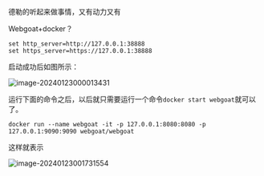 德勒的听起来做事情，又有动力又有

Webgoat+docker？

```
set http_server=http://127.0.0.1:38888
set https_server=https://127.0.0.1:38888
```

启动成功后如图所示：

![image-20240123000013431](https://githubwiki.oss-cn-shanghai.aliyuncs.com/img/typroa/image-20240123000013431.png)

运行下面的命令之后，以后就只需要运行一个命令`docker start webgoat`就可以了。

```shell
docker run --name webgoat -it -p 127.0.0.1:8080:8080 -p 127.0.0.1:9090:9090 webgoat/webgoat
```

这样就表示

![image-20240123001731554](https://githubwiki.oss-cn-shanghai.aliyuncs.com/img/typroa/image-20240123001731554.png)